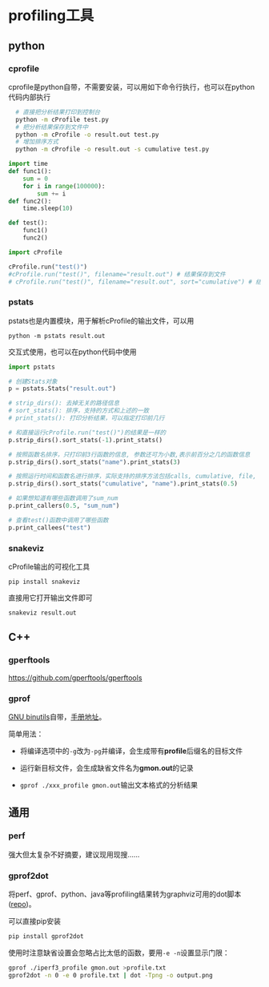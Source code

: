 # profiling工具


## python

### cprofile

cprofile是python自带，不需要安装，可以用如下命令行执行，也可以在python代码内部执行

```sh
  # 直接把分析结果打印到控制台
  python -m cProfile test.py
  # 把分析结果保存到文件中
  python -m cProfile -o result.out test.py
  # 增加排序方式
  python -m cProfile -o result.out -s cumulative test.py
```


```python
import time
def func1():
    sum = 0
    for i in range(100000):
        sum += i
def func2():
    time.sleep(10)

def test():
    func1()
    func2()
```


```python
import cProfile

cProfile.run("test()")
#cProfile.run("test()", filename="result.out") # 结果保存到文件
# cProfile.run("test()", filename="result.out", sort="cumulative") # 结果保存到文件并排序
```

### pstats

pstats也是内置模块，用于解析cProfile的输出文件，可以用

    python -m pstats result.out

交互式使用，也可以在python代码中使用


```python
import pstats

# 创建Stats对象
p = pstats.Stats("result.out")

# strip_dirs(): 去掉无关的路径信息
# sort_stats(): 排序，支持的方式和上述的一致
# print_stats(): 打印分析结果，可以指定打印前几行

# 和直接运行cProfile.run("test()")的结果是一样的
p.strip_dirs().sort_stats(-1).print_stats()

# 按照函数名排序，只打印前3行函数的信息, 参数还可为小数,表示前百分之几的函数信息 
p.strip_dirs().sort_stats("name").print_stats(3)

# 按照运行时间和函数名进行排序，实际支持的排序方法包括calls, cumulative, file, line, module, name, nfl, pcalls, stdname, time
p.strip_dirs().sort_stats("cumulative", "name").print_stats(0.5)

# 如果想知道有哪些函数调用了sum_num
p.print_callers(0.5, "sum_num")

# 查看test()函数中调用了哪些函数
p.print_callees("test")
```

### snakeviz

cProfile输出的可视化工具

    pip install snakeviz

直接用它打开输出文件即可

    snakeviz result.out

## C++

### gperftools

https://github.com/gperftools/gperftools

### gprof
[GNU binutils](https://www.gnu.org/software/binutils/)自带，[手册地址](https://sourceware.org/binutils/docs-2.39/gprof.html)。

简单用法：

- 将编译选项中的`-g`改为`-pg`并编译，会生成带有**profile**后缀名的目标文件

- 运行新目标文件，会生成缺省文件名为**gmon.out**的记录

- `gprof ./xxx_profile gmon.out`输出文本格式的分析结果

## 通用

### perf
强大但太复杂不好摘要，建议现用现搜……

### gprof2dot
将perf、gprof、python、java等profiling结果转为graphviz可用的dot脚本([repo](https://github.com/jrfonseca/gprof2dot))。

可以直接pip安装
```sh
pip install gprof2dot
```

使用时注意缺省设置会忽略占比太低的函数，要用`-e -n`设置显示门限：
```sh
gprof ./iperf3_profile gmon.out >profile.txt
gprof2dot -n 0 -e 0 profile.txt | dot -Tpng -o output.png
```